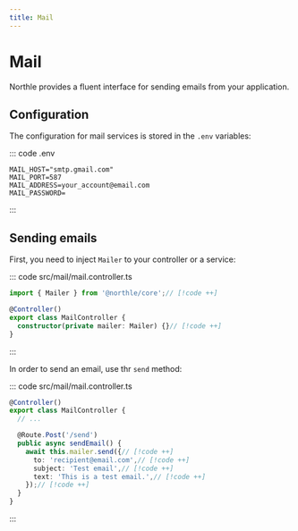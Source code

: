 ```yaml
---
title: Mail
---
```


# Mail

Northle provides a fluent interface for sending emails from your application.

## Configuration

The configuration for mail services is stored in the `.env` variables:

::: code .env
```
MAIL_HOST="smtp.gmail.com"
MAIL_PORT=587
MAIL_ADDRESS=your_account@email.com
MAIL_PASSWORD=
```
:::

## Sending emails

First, you need to inject `Mailer` to your controller or a service:

::: code src/mail/mail.controller.ts
```ts
import { Mailer } from '@northle/core';// [!code ++]

@Controller()
export class MailController {
  constructor(private mailer: Mailer) {}// [!code ++]
}
```
:::

In order to send an email, use thr `send` method:

::: code src/mail/mail.controller.ts
```ts
@Controller()
export class MailController {
  // ...

  @Route.Post('/send')
  public async sendEmail() {
    await this.mailer.send({// [!code ++]
      to: 'recipient@email.com',// [!code ++]
      subject: 'Test email',// [!code ++]
      text: 'This is a test email.',// [!code ++]
    });// [!code ++]
  }
}
```
:::
